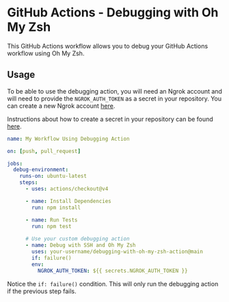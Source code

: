 # GitHub Actions - Debugging with Oh My Zsh

This GitHub Actions workflow allows you to debug your GitHub Actions workflow using Oh My Zsh.

## Usage

To be able to use the debugging action, you will need an Ngrok account and will need to provide the `NGROK_AUTH_TOKEN` as a secret in your repository. You can create a new Ngrok account [here](https://dashboard.ngrok.com/signup).

Instructions about how to create a secret in your repository can be found [here](https://docs.github.com/en/actions/reference/encrypted-secrets).

```yaml
name: My Workflow Using Debugging Action

on: [push, pull_request]

jobs:
  debug-environment:
    runs-on: ubuntu-latest
    steps:
      - uses: actions/checkout@v4

      - name: Install Dependencies
        run: npm install

      - name: Run Tests
        run: npm test
      
      # Use your custom debugging action
      - name: Debug with SSH and Oh My Zsh
        uses: your-username/debugging-with-oh-my-zsh-action@main
        if: failure()
        env:
          NGROK_AUTH_TOKEN: ${{ secrets.NGROK_AUTH_TOKEN }}
```

Notice the `if: failure()` condition. This will only run the debugging action if the previous step fails.
